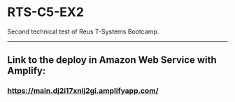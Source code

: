 # RTS-C5-EX2
Second technical test of Reus T-Systems Bootcamp.

----------------------------------

## Link to the deploy in Amazon Web Service with Amplify:

### https://main.dj2i17xnij2gi.amplifyapp.com/
